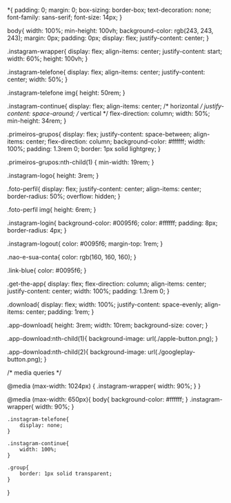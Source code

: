 *{
    padding: 0;
    margin: 0;
    box-sizing: border-box;
    text-decoration: none;
    font-family: sans-serif;
    font-size: 14px;
}

body{
    width: 100%;
    min-height: 100vh;
    background-color: rgb(243, 243, 243);
    margin: 0px;
    padding: 0px;
    display: flex;
    justify-content: center;
}

.instagram-wrapper{
    display: flex;
    align-items: center;
    justify-content: start;
    width: 60%;
    height: 100vh;
}

.instagram-telefone{
    display: flex;
    align-items: center;
    justify-content: center;
    width: 50%;
}

.instagram-telefone img{
    height: 50rem;
}

.instagram-continue{
    display: flex;
    align-items: center; /* horizontal */
    justify-content: space-around; /* vertical */
    flex-direction: column;
    width: 50%;
    min-height: 34rem;
}

.primeiros-grupos{
    display: flex;
    justify-content: space-between;
    align-items: center;
    flex-direction: column;
    background-color: #ffffff;
    width: 100%;
    padding: 1.3rem 0;
    border: 1px solid lightgrey;
}

.primeiros-grupos:nth-child(1) {
    min-width: 19rem;
}

.instagram-logo{
    height: 3rem;
}

.foto-perfil{
    display: flex;
    justify-content: center;
    align-items: center;
    border-radius: 50%;
    overflow: hidden;
}

.foto-perfil img{
    height: 6rem;
}

.instagram-login{
    background-color: #0095f6;
    color: #ffffff;
    padding: 8px;
    border-radius: 4px;
}

.instagram-logout{
    color: #0095f6;
    margin-top: 1rem;
}

.nao-e-sua-conta{
    color: rgb(160, 160, 160);
}

.link-blue{
    color: #0095f6;
}

.get-the-app{
    display: flex;
    flex-direction: column;
    align-items: center;
    justify-content: center;
    width: 100%;
    padding: 1.3rem 0;
}

.download{
    display: flex;
    width: 100%;
    justify-content: space-evenly;
    align-items: center;
    padding: 1rem;
}

.app-download{
    height: 3rem;
    width: 10rem;
    background-size: cover;
}

.app-download:nth-child(1){
    background-image: url(./apple-button.png);
}
 
.app-download:nth-child(2){
    background-image: url(./googleplay-button.png);
}
   
/* media queries */


@media (max-width: 1024px) {
    .instagram-wrapper{
        width: 90%;
    }
}

@media (max-width: 650px){
    body{
        background-color: #ffffff;
    }
    .instagram-wrapper{
        width: 90%;
    }

    .instagram-telefone{
        display: none;
    }

    .instagram-continue{
        width: 100%;
    }

    .group{
        border: 1px solid transparent;
    }
}

    
    
    
    
    
    
    
    
     



